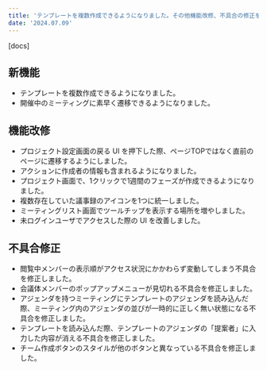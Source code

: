 ```yaml
---
title: 'テンプレートを複数作成できるようになりました。その他機能改修、不具合の修正を行いました。'
date: '2024.07.09'
---
```


[docs]

## 新機能

- テンプレートを複数作成できるようになりました。
- 開催中のミーティングに素早く遷移できるようになりました。

## 機能改修

- プロジェクト設定画面の戻る UI を押下した際、ページTOPではなく直前のページに遷移するようにしました。
- アクションに作成者の情報も含まれるようになりました。
- プロジェクト画面で、1クリックで1週間のフェーズが作成できるようになりました。
- 複数存在していた議事録のアイコンを1つに統一しました。
- ミーティングリスト画面でツールチップを表示する場所を増やしました。
- 未ログインユーザでアクセスした際の UI を改善しました。


## 不具合修正

- 閲覧中メンバーの表示順がアクセス状況にかかわらず変動してしまう不具合を修正しました。
- 会議体メンバーのポップアップメニューが見切れる不具合を修正しました。
- アジェンダを持つミーティングにテンプレートのアジェンダを読み込んだ際、ミーティング内のアジェンダの並びが一時的に正しく無い状態になる不具合を修正しました。
- テンプレートを読み込んだ際、テンプレートのアジェンダの「提案者」に入力した内容が消える不具合を修正しました。
- チーム作成ボタンのスタイルが他のボタンと異なっている不具合を修正しました。
